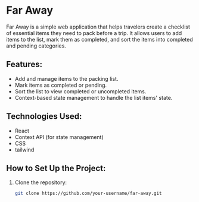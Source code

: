 # Far Away

Far Away is a simple web application that helps travelers create a checklist of essential items they need to pack before a trip. It allows users to add items to the list, mark them as completed, and sort the items into completed and pending categories. 

## Features:
- Add and manage items to the packing list.
- Mark items as completed or pending.
- Sort the list to view completed or uncompleted items.
- Context-based state management to handle the list items' state.

## Technologies Used:
- React
- Context API (for state management)
- CSS
- tailwind

## How to Set Up the Project:
1. Clone the repository:
   ```bash
   git clone https://github.com/your-username/far-away.git
